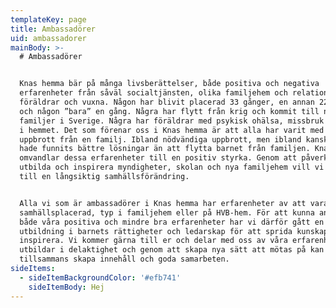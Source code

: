 ```yaml
---
templateKey: page
title: Ambassadörer
uid: ambassadorer
mainBody: >-
  # Ambassadörer


  Knas hemma bär på många livsberättelser, både positiva och negativa
  erfarenheter från såväl socialtjänsten, olika familjehem och relationer till
  föräldrar och vuxna. Någon har blivit placerad 33 gånger, en annan 22 gånger
  och någon ”bara” en gång. Några har flytt från krig och kommit till nya
  familjer i Sverige. Några har föräldrar med psykisk ohälsa, missbruk och våld
  i hemmet. Det som förenar oss i Knas hemma är att alla har varit med om ett
  uppbrott från en familj. Ibland nödvändiga uppbrott, men ibland kanske det
  hade funnits bättre lösningar än att flytta barnet från familjen. Knas hemma
  omvandlar dessa erfarenheter till en positiv styrka. Genom att påverka,
  utbilda och inspirera myndigheter, skolan och nya familjehem vill vi bidra
  till en långsiktig samhällsförändring.


  Alla vi som är ambassadörer i Knas hemma har erfarenheter av att vara
  samhällsplacerad, typ i familjehem eller på HVB-hem. För att kunna använda
  både våra positiva och mindre bra erfarenheter har vi därför gått en
  utbildning i barnets rättigheter och ledarskap för att sprida kunskap och
  inspirera. Vi kommer gärna till er och delar med oss av våra erfarenheter,
  utbildar i delaktighet och genom att skapa nya sätt att mötas på kan vi
  tillsammans skapa innehåll och goda samarbeten.
sideItems:
  - sideItemBackgroundColor: '#efb741'
    sideItemBody: Hej
---
```


